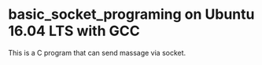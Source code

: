 # basic_socket_programing on Ubuntu 16.04 LTS with GCC
This is a C program that can send massage via socket.
